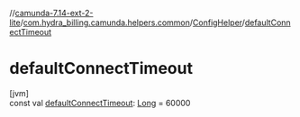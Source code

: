 //[camunda-7.14-ext-2-lite](../../../index.md)/[com.hydra_billing.camunda.helpers.common](../index.md)/[ConfigHelper](index.md)/[defaultConnectTimeout](default-connect-timeout.md)

# defaultConnectTimeout

[jvm]\
const val [defaultConnectTimeout](default-connect-timeout.md): [Long](https://kotlinlang.org/api/latest/jvm/stdlib/kotlin/-long/index.html) = 60000
